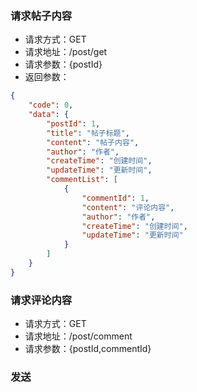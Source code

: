 ### 请求帖子内容
- 请求方式：GET
- 请求地址：/post/get
- 请求参数：{postId}
- 返回参数：
```json
{
    "code": 0,
    "data": {
        "postId": 1,
        "title": "帖子标题",
        "content": "帖子内容",
        "author": "作者",
        "createTime": "创建时间",
        "updateTime": "更新时间",
        "commentList": [
            {
                "commentId": 1,
                "content": "评论内容",
                "author": "作者",
                "createTime": "创建时间",
                "updateTime": "更新时间"
            }
        ]
    }
}
```
### 请求评论内容
- 请求方式：GET
- 请求地址：/post/comment
- 请求参数：{postId,commentId}

### 发送